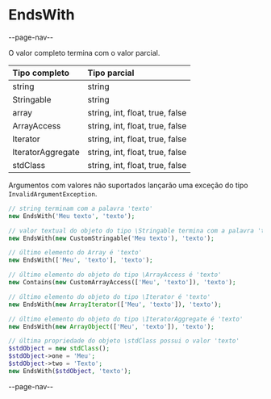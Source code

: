 # EndsWith

--page-nav--

O valor completo termina com o valor parcial.

| Tipo completo     | Tipo parcial                    |
|:--                |:--                              |
| string            | string                          | 
| Stringable        | string                          |
| array             | string, int, float, true, false |
| ArrayAccess       | string, int, float, true, false |
| Iterator          | string, int, float, true, false |
| IteratorAggregate | string, int, float, true, false |
| stdClass          | string, int, float, true, false |

Argumentos com valores não suportados lançarão uma exceção do tipo `InvalidArgumentException`.

```php
// string terminam com a palavra 'texto'
new EndsWith('Meu texto', 'texto');

// valor textual do objeto do tipo \Stringable termina com a palavra 'texto'
new EndsWith(new CustomStringable('Meu texto'), 'texto');

// último elemento do Array é 'texto'
new EndsWith(['Meu', 'texto'], 'texto');

// último elemento do objeto do tipo \ArrayAccess é 'texto'
new Contains(new CustomArrayAccess(['Meu', 'texto']), 'texto');

// último elemento do objeto do tipo \Iterator é 'texto'
new EndsWith(new ArrayIterator(['Meu', 'texto']), 'texto');

// último elemento do objeto do tipo \IteratorAggregate é 'texto'
new EndsWith(new ArrayObject(['Meu', 'texto']), 'texto');

// última propriedade do objeto \stdClass possui o valor 'texto'
$stdObject = new stdClass();
$stdObject->one = 'Meu';
$stdObject->two = 'Texto';
new EndsWith($stdObject, 'texto');
```

--page-nav--
